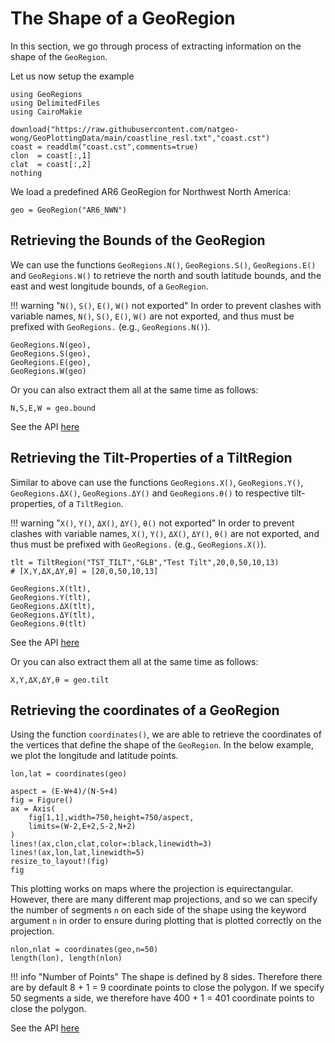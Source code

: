 # The Shape of a GeoRegion

In this section, we go through process of extracting information on the shape of the `GeoRegion`.

Let us now setup the example

```@example properties
using GeoRegions
using DelimitedFiles
using CairoMakie

download("https://raw.githubusercontent.com/natgeo-wong/GeoPlottingData/main/coastline_resl.txt","coast.cst")
coast = readdlm("coast.cst",comments=true)
clon  = coast[:,1]
clat  = coast[:,2]
nothing
```

We load a predefined AR6 GeoRegion for Northwest North America:

```@example properties
geo = GeoRegion("AR6_NWN")
```

## Retrieving the Bounds of the GeoRegion

We can use the functions `GeoRegions.N()`, `GeoRegions.S()`, `GeoRegions.E()` and `GeoRegions.W()` to retrieve the north and south latitude bounds, and the east and west longitude bounds, of a `GeoRegion`.

!!! warning "`N()`, `S()`, `E()`, `W()` not exported"
    In order to prevent clashes with variable names, `N()`, `S()`, `E()`, `W()` are not exported, and thus must be prefixed with `GeoRegions.` (e.g., `GeoRegions.N()`).

```@example properties
GeoRegions.N(geo),
GeoRegions.S(geo),
GeoRegions.E(geo),
GeoRegions.W(geo)
```

Or you can also extract them all at the same time as follows:

```@example properties
N,S,E,W = geo.bound
```

See the API [here](/api/shape#GeoRegions.N)

## Retrieving the Tilt-Properties of a TiltRegion

Similar to above can use the functions `GeoRegions.X()`, `GeoRegions.Y()`, `GeoRegions.ΔX()`, `GeoRegions.ΔY()` and `GeoRegions.θ()` to respective tilt-properties, of a `TiltRegion`.

!!! warning "`X()`, `Y()`, `ΔX()`, `ΔY()`, `θ()` not exported"
    In order to prevent clashes with variable names, `X()`, `Y()`, `ΔX()`, `ΔY()`, `θ()` are not exported, and thus must be prefixed with `GeoRegions.` (e.g., `GeoRegions.X()`).

```@example properties
tlt = TiltRegion("TST_TILT","GLB","Test Tilt",20,0,50,10,13)
# [X,Y,ΔX,ΔY,θ] = [20,0,50,10,13]
```

```@example properties
GeoRegions.X(tlt),
GeoRegions.Y(tlt),
GeoRegions.ΔX(tlt),
GeoRegions.ΔY(tlt),
GeoRegions.θ(tlt)
```

See the API [here](/api/shape#GeoRegions.N)

Or you can also extract them all at the same time as follows:

```@example properties
X,Y,ΔX,ΔY,θ = geo.tilt
```

## Retrieving the coordinates of a GeoRegion

Using the function `coordinates()`, we are able to retrieve the coordinates of the vertices that define the shape of the `GeoRegion`. In the below example, we plot the longitude and latitude points.

```@example properties
lon,lat = coordinates(geo)

aspect = (E-W+4)/(N-S+4)
fig = Figure()
ax = Axis(
    fig[1,1],width=750,height=750/aspect,
    limits=(W-2,E+2,S-2,N+2)
)
lines!(ax,clon,clat,color=:black,linewidth=3)
lines!(ax,lon,lat,linewidth=5)
resize_to_layout!(fig)
fig
```

This plotting works on maps where the projection is equirectangular. However, there are many different map projections, and so we can specify the number of segments `n` on each side of the shape using the keyword argument `n` in order to ensure during plotting that is plotted correctly on the projection.

```@example properties
nlon,nlat = coordinates(geo,n=50)
length(lon), length(nlon)
```

!!! info "Number of Points"
    The shape is defined by 8 sides. Therefore there are by default 8 + 1 = 9 coordinate points to close the polygon. If we specify 50 segments a side, we therefore have 400 + 1 = 401 coordinate points to close the polygon.

See the API [here](/api/shape#GeoRegions.coordinates)
